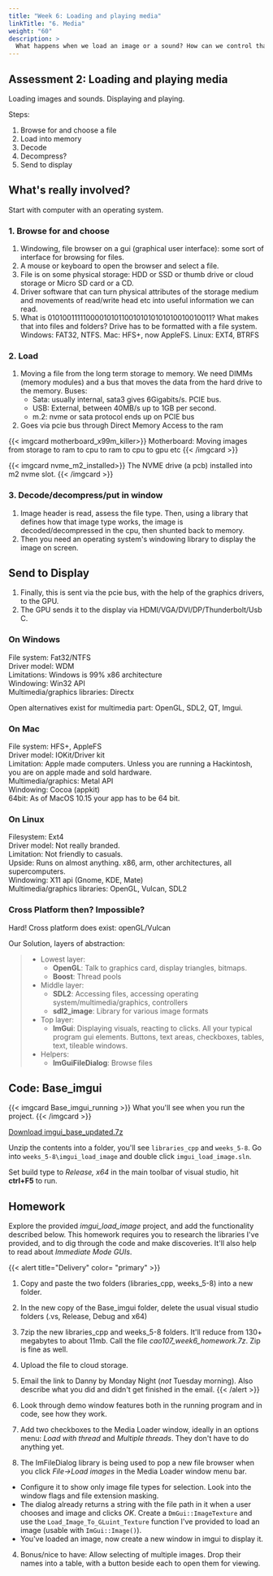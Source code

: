 ```yaml
---
title: "Week 6: Loading and playing media"
linkTitle: "6. Media"
weight: "60"
description: >
  What happens when we load an image or a sound? How can we control that across operating systems?
---
```


## Assessment 2: Loading and playing media

Loading images and sounds. Displaying and playing.

Steps:
  1. Browse for and choose a file
  2. Load into memory
  3. Decode
  4. Decompress?
  5. Send to display

## What's really involved?

Start with computer with an operating system.

### 1. Browse for and choose
1. Windowing, file browser on a gui (graphical user interface): some sort of interface for browsing for files.
1. A mouse or keyboard to open the browser and select a file. 
1. File is on some physical storage: HDD or SSD or thumb drive or cloud storage or Micro SD card or a CD.
1. Driver software that can turn physical attributes of the storage medium and movements of read/write head etc into useful information we can read.
1. What is 01010011111000010101100101010101010010010011? What makes that into files and folders? Drive has to be formatted with a file system. 
   Windows: FAT32, NTFS. 
   Mac: HFS+, now AppleFS.
   Linux: EXT4, BTRFS
  
### 2. Load
1. Moving a file from the long term storage to memory. We need DIMMs (memory modules) and a bus that moves the data from the hard drive to the memory.
  Buses:
    - Sata: usually internal, sata3 gives 6Gigabits/s. PCIE bus.
    - USB: External, between 40MB/s up to 1GB per second.
    - m.2: nvme or sata protocol ends up on PCIE bus
2. Goes via pcie bus through Direct Memory Access to the ram

{{< imgcard motherboard_x99m_killer>}}
Motherboard: Moving images from storage to ram to cpu to ram to cpu to gpu etc
{{< /imgcard >}}

{{< imgcard nvme_m2_installed>}}
The NVME drive (a pcb) installed into m2 nvme slot.
{{< /imgcard >}}

### 3. Decode/decompress/put in window  
1. Image header is read, assess the file type. Then, using a library that defines how that image type works, the image is decoded/decompressed in the cpu, then shunted back to memory.  
1. Then you need an operating system's windowing library to display the image on screen.   

## Send to Display  
1. Finally, this is sent via the pcie bus, with the help of the graphics drivers, to the GPU.  
1. The GPU sends it to the display via HDMI/VGA/DVI/DP/Thunderbolt/Usb C.  

### On Windows  

File system: Fat32/NTFS   
Driver model: WDM  
Limitations: Windows is 99% x86 architecture  
Windowing: Win32 API  
Multimedia/graphics libraries: Directx  

Open alternatives exist for multimedia part: OpenGL, SDL2, QT, Imgui.  

### On Mac
File system: HFS+, AppleFS  
Driver model: IOKit/Driver kit  
Limitation: Apple made computers. Unless you are running a Hackintosh, you are on apple made and sold hardware.  
Multimedia/graphics: Metal API   
Windowing: Cocoa (appkit)  
64bit: As of MacOS 10.15 your app has to be 64 bit.  

### On Linux
Filesystem: Ext4  
Driver model: Not really branded.  
Limitation: Not friendly to casuals.  
Upside: Runs on almost anything. x86, arm, other architectures, all supercomputers.  
Windowing: X11 api (Gnome, KDE, Mate)  
Multimedia/graphics libraries: OpenGL, Vulcan, SDL2   

### Cross Platform then? Impossible?
Hard! 
Cross platform does exist: openGL/Vulcan 

Our Solution, layers of abstraction:  

> - Lowest layer:  
>   - **OpenGL**: Talk to graphics card, display triangles, bitmaps.  
>   - **Boost**: Thread pools  
> - Middle layer:  
>   - **SDL2**: Accessing files, accessing operating system/multimedia/graphics, controllers  
>   - **sdl2_image**: Library for various image formats  
> - Top layer:  
>   - **ImGui**: Displaying visuals, reacting to clicks. All your typical program gui elements. Buttons, text areas, checkboxes, tables, text, tileable windows.  
> - Helpers:  
>   - **ImGuiFileDialog**: Browse files  

## Code: Base_imgui

{{< imgcard Base_imgui_running >}}
What you'll see when you run the project.
{{< /imgcard >}}

<a class="btn btn-lg btn-primary mr-3 mb-4" href="https://laureateaus-my.sharepoint.com/:u:/g/personal/daniel_mcgillick_laureate_edu_au/EVOD7jD80J1GtDABECZyr_UB5ky57VX_lZTMZSv-t6Hpow?e=OkPnIN" target="_blank">Download imgui_base_updated.7z<i class="fas fa-arrow-alt-circle-right ml-2"></i></a>

Unzip the contents into a folder, you'll see `libraries_cpp` and `weeks_5-8`.
Go into `weeks_5-8\imgui_load_image` and double click `imgui_load_image.sln`. 

Set build type to _Release, x64_ in the main toolbar of visual studio, hit **ctrl+F5** to run.

## Homework

Explore the provided _imgui\_load\_image_ project, and add the functionality described below. This homework requires you to research the libraries I've provided, and to dig through the code and make discoveries. It'll also help to read about _Immediate Mode GUIs_.

{{< alert title="Delivery" color= "primary" >}}
1. Copy and paste the two folders (libraries_cpp, weeks_5-8) into a new folder.
2. In the new copy of the Base_imgui folder, delete the usual visual studio folders (.vs, Release, Debug and x64)
3. 7zip the new libraries_cpp and weeks_5-8 folders. It'll reduce from 130+ megabytes to about 11mb. Call the file _cao107\_week6\_homework.7z_. Zip is fine as well.
4. Upload the file to cloud storage.
5. Email the link to Danny by Monday Night (_not_ Tuesday morning). Also describe what you did and didn't get finished in the email.
{{< /alert >}}

1. Look through demo window features both in the running program and in code, see how they work.
2. Add two checkboxes to the Media Loader window, ideally in an options menu: _Load with thread_ and _Multiple threads_. They don't have to do anything yet.
3. The ImFileDialog library is being used to pop a new file browser when you click _File->Load images_ in the Media Loader window menu bar.
  * Configure it to show only image file types for selection. Look into the window flags and file extension masking.
  * The dialog already returns a string with the file path in it when a user chooses and image and clicks _OK_. Create a `DmGui::ImageTexture` and use the `Load_Image_To_GLuint_Texture` function I've provided to load an image (usable with `ImGui::Image()`).
  * You've loaded an image, now create a new window in imgui to display it.
4. Bonus/nice to have: Allow selecting of multiple images. Drop their names into a table, with a button beside each to open them for viewing.
